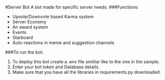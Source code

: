 #Server Bot
A bot made for specific server needs.
###Functions:

* Upvote/Downvote based Karma system
* Server Economy 
* An award system
* Events
* Starboard
* Auto-reactions in meme and suggestion channels

###To run the bot:
1. To deploy this bot create a .env file similiar like to the one in the sample. 
2. Enter your bot token and Database details.
3. Make sure that you have all the libraries in requirements.py downloaded.